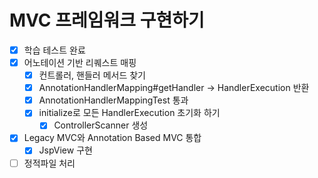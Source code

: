 # MVC 프레임워크 구현하기

- [x] 학습 테스트 완료
- [x] 어노테이션 기반 리퀘스트 매핑
    - [x] 컨트롤러, 핸들러 메서드 찾기
    - [x] AnnotationHandlerMapping#getHandler -> HandlerExecution 반환
    - [x] AnnotationHandlerMappingTest 통과
    - [x] initialize로 모든 HandlerExecution 초기화 하기
        - [x] ControllerScanner 생성
- [x] Legacy MVC와 Annotation Based MVC 통합
    - [x] JspView 구현
- [ ] 정적파일 처리